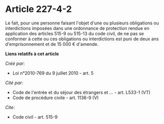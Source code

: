 # Article 227-4-2

Le fait, pour une personne faisant l'objet d'une ou plusieurs obligations ou interdictions imposées dans une ordonnance de
protection rendue en application des articles 515-9 ou 515-13 du code civil, de ne pas se conformer à cette ou ces
obligations ou interdictions est puni de deux ans d'emprisonnement et de 15 000 € d'amende.

**Liens relatifs à cet article**

_Créé par_:

  - Loi n°2010-769 du 9 juillet 2010 - art. 5

_Cité par_:

  - Code de l'entrée et du séjour des étrangers et ... - art. L533-1 (VT)
  - Code de procédure civile - art. 1136-9 (V)

_Cite_:

  - Code civil - art. 515-9

